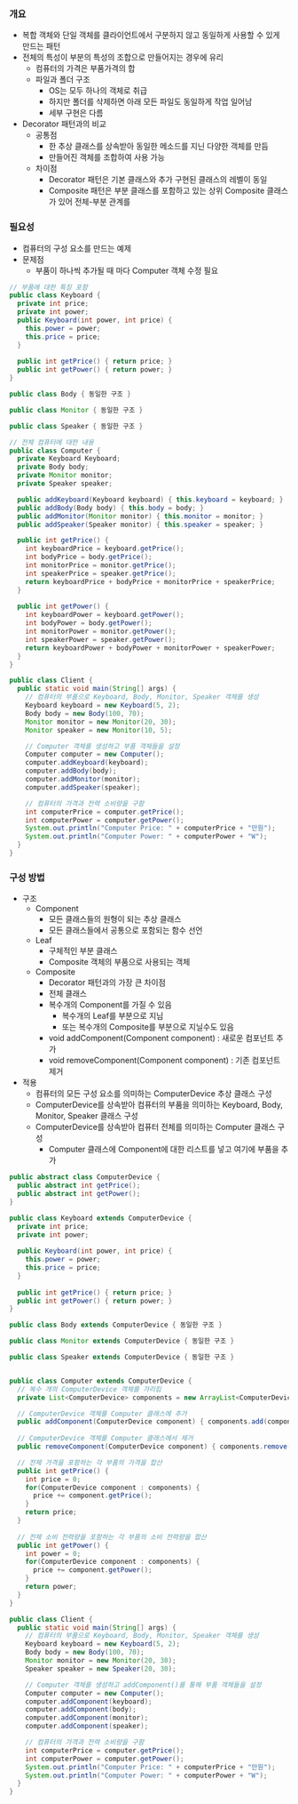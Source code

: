 ### 개요
- 복합 객체와 단일 객체를 클라이언트에서 구분하지 않고 동일하게 사용할 수 있게 만드는 패턴
- 전체의 특성이 부분의 특성의 조합으로 만들어지는 경우에 유리
  - 컴퓨터의 가격은 부품가격의 합
  - 파일과 폴더 구조
    - OS는 모두 하나의 객체로 취급
    - 하지만 폴더를 삭제하면 아래 모든 파일도 동일하게 작업 일어남
    - 세부 구현은 다름
- Decorator 패턴과의 비교
  - 공통점
    - 한 추상 클래스를 상속받아 동일한 메소드를 지닌 다양한 객체를 만듬
    - 만들어진 객체를 조합하여 사용 가능
  - 차이점
    - Decorator 패턴은 기본 클래스와 추가 구현된 클래스의 레벨이 동일
    - Composite 패턴은 부분 클래스를 포함하고 있는 상위 Composite 클래스가 있어 전체-부분 관계를 

### 필요성
- 컴퓨터의 구성 요소를 만드는 예제
- 문제점
  - 부품이 하나씩 추가될 때 마다 Computer 객체 수정 필요
  
```java
// 부품에 대한 특징 포함
public class Keyboard {
  private int price;
  private int power;
  public Keyboard(int power, int price) {
    this.power = power;
    this.price = price;
  }
  
  public int getPrice() { return price; }
  public int getPower() { return power; }
}

public class Body { 동일한 구조 }

public class Monitor { 동일한 구조 }

public class Speaker { 동일한 구조 }

// 전체 컴퓨터에 대한 내용
public class Computer {
  private Keyboard Keyboard;
  private Body body;
  private Monitor monitor;
  private Speaker speaker;

  public addKeyboard(Keyboard keyboard) { this.keyboard = keyboard; }
  public addBody(Body body) { this.body = body; }
  public addMonitor(Monitor monitor) { this.monitor = monitor; }
  public addSpeaker(Speaker monitor) { this.speaker = speaker; }

  public int getPrice() {
    int keyboardPrice = keyboard.getPrice();
    int bodyPrice = body.getPrice();
    int monitorPrice = monitor.getPrice();
    int speakerPrice = speaker.getPrice();
    return keyboardPrice + bodyPrice + monitorPrice + speakerPrice;
  }
  
  public int getPower() {
    int keyboardPower = keyboard.getPower();
    int bodyPower = body.getPower();
    int monitorPower = monitor.getPower();
    int speakerPower = speaker.getPower();
    return keyboardPower + bodyPower + monitorPower + speakerPower;
  }
}

public class Client {
  public static void main(String[] args) {
    // 컴퓨터의 부품으로 Keyboard, Body, Monitor, Speaker 객체를 생성
    Keyboard keyboard = new Keyboard(5, 2);
    Body body = new Body(100, 70);
    Monitor monitor = new Monitor(20, 30);
    Monitor speaker = new Monitor(10, 5);

    // Computer 객체를 생성하고 부품 객체들을 설정
    Computer computer = new Computer();
    computer.addKeyboard(keyboard);
    computer.addBody(body);
    computer.addMonitor(monitor);
    computer.addSpeaker(speaker);

    // 컴퓨터의 가격과 전력 소비량을 구함
    int computerPrice = computer.getPrice();
    int computerPower = computer.getPower();
    System.out.println("Computer Price: " + computerPrice + "만원");
    System.out.println("Computer Power: " + computerPower + "W");
  }
}
```


### 구성 방법
- 구조
  - Component
    - 모든 클래스들의 원형이 되는 추상 클래스
    - 모든 클래스들에서 공통으로 포함되는 함수 선언
  - Leaf
    - 구체적인 부분 클래스
    - Composite 객체의 부품으로 사용되는 객체
  - Composite
    - Decorator 패턴과의 가장 큰 차이점
    - 전체 클래스
    - 복수개의 Component를 가질 수 있음
      - 복수개의 Leaf를 부분으로 지님
      - 또는 복수개의 Composite를 부분으로 지닐수도 있음
    - void addComponent(Component component) : 새로운 컴포넌트 추가
    - void removeComponent(Component component) : 기존 컴포넌트 제거
- 적용
  - 컴퓨터의 모든 구성 요소를 의미하는 ComputerDevice 추상 클래스 구성
  - ComputerDevice를 상속받아 컴퓨터의 부품을 의미하는 Keyboard, Body, Monitor, Speaker 클래스 구성
  - ComputerDevice를 상속받아 컴퓨터 전체를 의미하는 Computer 클래스 구성
    - Computer 클래스에 Component에 대한 리스트를 넣고 여기에 부품을 추가
 

```java
public abstract class ComputerDevice {
  public abstract int getPrice();
  public abstract int getPower();
}

public class Keyboard extends ComputerDevice {
  private int price;
  private int power;
  
  public Keyboard(int power, int price) {
    this.power = power;
    this.price = price;
  }
  
  public int getPrice() { return price; }
  public int getPower() { return power; }
}

public class Body extends ComputerDevice { 동일한 구조 }

public class Monitor extends ComputerDevice { 동일한 구조 }

public class Speaker extends ComputerDevice { 동일한 구조 }


public class Computer extends ComputerDevice {
  // 복수 개의 ComputerDevice 객체를 가리킴
  private List<ComputerDevice> components = new ArrayList<ComputerDevice>();

  // ComputerDevice 객체를 Computer 클래스에 추가
  public addComponent(ComputerDevice component) { components.add(component); }
  
  // ComputerDevice 객체를 Computer 클래스에서 제거
  public removeComponent(ComputerDevice component) { components.remove(component); }

  // 전체 가격을 포함하는 각 부품의 가격을 합산
  public int getPrice() {
    int price = 0;
    for(ComputerDevice component : components) {
      price += component.getPrice();
    }
    return price;
  }
  
  // 전체 소비 전력량을 포함하는 각 부품의 소비 전력량을 합산
  public int getPower() {
    int power = 0;
    for(ComputerDevice component : components) {
      price += component.getPower();
    }
    return power;
  }
}

public class Client {
  public static void main(String[] args) {
    // 컴퓨터의 부품으로 Keyboard, Body, Monitor, Speaker 객체를 생성
    Keyboard keyboard = new Keyboard(5, 2);
    Body body = new Body(100, 70);
    Monitor monitor = new Monitor(20, 30);
    Speaker speaker = new Speaker(20, 30);

    // Computer 객체를 생성하고 addComponent()를 통해 부품 객체들을 설정
    Computer computer = new Computer();
    computer.addComponent(keyboard);
    computer.addComponent(body);
    computer.addComponent(monitor);
    computer.addComponent(speaker);

    // 컴퓨터의 가격과 전력 소비량을 구함
    int computerPrice = computer.getPrice();
    int computerPower = computer.getPower();
    System.out.println("Computer Price: " + computerPrice + "만원");
    System.out.println("Computer Power: " + computerPower + "W");
  }
}
```

